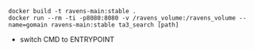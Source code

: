 
```
docker build -t ravens-main:stable .
docker run --rm -ti -p8080:8080 -v /ravens_volume:/ravens_volume --name=gomain ravens-main:stable ta3_search [path]
```

- switch CMD to ENTRYPOINT
